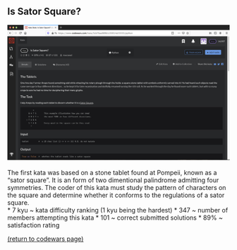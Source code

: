 ## Is Sator Square?
<img src="images/is_sator_square_screen_shot.png?raw=true"/>
<br>
<br>
The first kata was based on a stone tablet found at Pompeii, known as a “sator square”. It is an form of two dimentional palindrome admitting four symmetries. The coder of this kata must study the pattern of characters on the square and determine whether it conforms to the regulations of a sator square.
<br>
* 7 kyu ~ kata difficulty ranking (1 kyu being the hardest)
* 347 ~ number of members attempting this kata
* 101 ~ correct submitted solutions
* 89% ~ satisfaction rating


<a href="https://rowcased.github.io/alternate_page.html#creator">(return to codewars page)</a>
